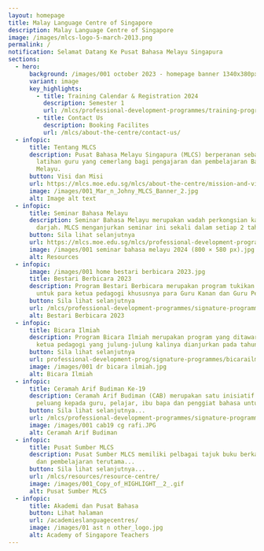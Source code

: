 ```yaml
---
layout: homepage
title: Malay Language Centre of Singapore
description: Malay Language Centre of Singapore
image: /images/mlcs-logo-5-march-2013.png
permalink: /
notification: Selamat Datang Ke Pusat Bahasa Melayu Singapura
sections:
  - hero:
      background: /images/001 october 2023 - homepage banner 1340x380px (1).gif
      variant: image
      key_highlights:
        - title: Training Calendar & Registration 2024
          description: Semester 1
          url: /mlcs/professional-development-programmes/training-programmes/trainingcalendar-registration/
        - title: Contact Us
          description: Booking Facilites
          url: /mlcs/about-the-centre/contact-us/
  - infopic:
      title: Tentang MLCS
      description: Pusat Bahasa Melayu Singapura (MLCS) berperanan sebagai pusat
        latihan guru yang cemerlang bagi pengajaran dan pembelajaran Bahasa
        Melayu.
      button: Visi dan Misi
      url: https://mlcs.moe.edu.sg/mlcs/about-the-centre/mission-and-vision/
      image: /images/001_Mar_n_Johny_MLCS_Banner_2.jpg
      alt: Image alt text
  - infopic:
      title: Seminar Bahasa Melayu
      description: Seminar Bahasa Melayu merupakan wadah perkongsian kajian di bilik
        darjah. MLCS menganjurkan seminar ini sekali dalam setiap 2 tahun.
      button: Sila lihat selanjutnya
      url: https://mlcs.moe.edu.sg/mlcs/professional-development-programmes/signature-programme-program-teras/malay-language-seminar/
      image: /images/001 seminar bahasa melayu 2024 (800 × 580 px).jpg
      alt: Resources
  - infopic:
      image: /images/001 home bestari berbicara 2023.jpg
      title: Bestari Berbicara 2023
      description: Program Bestari Berbicara merupakan program tukikan yang disasarkan
        untuk para ketua pedagogi khususnya para Guru Kanan dan Guru Peneraju.
      button: Sila lihat selanjutnya
      url: /mlcs/professional-development-programmes/signature-programme-program-teras/bestari-berbicara/
      alt: Bestari Berbicara 2023
  - infopic:
      title: Bicara Ilmiah
      description: Program Bicara Ilmiah merupakan program yang ditawarkan khas untuk
        ketua pedagogi yang julung-julung kalinya dianjurkan pada tahun 2023.
      button: Sila lihat selanjutnya
      url: professional-development-prog/signature-programmes/bicarailmiah/
      image: /images/001 dr bicara ilmiah.jpg
      alt: Bicara Ilmiah
  - infopic:
      title: Ceramah Arif Budiman Ke-19
      description: Ceramah Arif Budiman (CAB) merupakan satu inisiatif yang memberi
        peluang kepada guru, pelajar, ibu bapa dan penggiat bahasa untuk....
      button: Sila lihat selanjutnya...
      url: /mlcs/professional-development-programmes/signature-programme-program-teras/ceramah-arif-budiman/
      image: /images/001 cab19 cg rafi.JPG
      alt: Ceramah Arif Budiman
  - infopic:
      title: Pusat Sumber MLCS
      description: Pusat Sumber MLCS memiliki pelbagai tajuk buku berkaitan pengajaran
        dan pembelajaran terutama...
      button: Sila lihat selanjutnya...
      url: /mlcs/resources/resource-centre/
      image: /images/001_Copy_of_HIGHLIGHT__2_.gif
      alt: Pusat Sumber MLCS
  - infopic:
      title: Akademi dan Pusat Bahasa
      button: Lihat halaman
      url: /academieslanguagecentres/
      image: /images/01 ast n other_logo.jpg
      alt: Academy of Singapore Teachers
---
```

